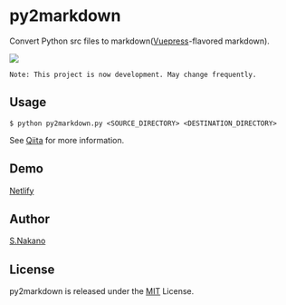 # py2markdown

Convert Python src files to markdown([Vuepress](https://v1.vuepress.vuejs.org/)-flavored markdown).

![](https://i.gyazo.com/730733e32bfd13244eb755a277b848ff.png)

```
Note: This project is now development. May change frequently.
```

## Usage
```
$ python py2markdown.py <SOURCE_DIRECTORY> <DESTINATION_DIRECTORY>
```

See [Qiita](https://qiita.com/sumeshi/items/8c9ed2f7f440bcae3ea8) for more information.

## Demo
[Netlify](https://py2markdown.netlify.com/)

## Author
[S.Nakano](https://github.com/sumeshi)

## License
py2markdown is released under the [MIT](https://github.com/sumeshi/py2markdown/blob/master/LICENSE) License.
